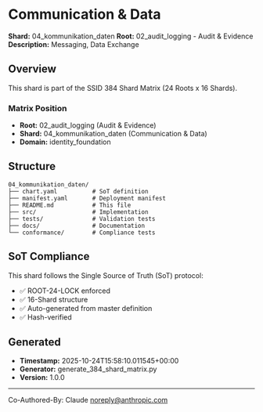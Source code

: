 # Communication & Data

**Shard:** 04_kommunikation_daten
**Root:** 02_audit_logging - Audit & Evidence
**Description:** Messaging, Data Exchange

## Overview

This shard is part of the SSID 384 Shard Matrix (24 Roots x 16 Shards).

### Matrix Position
- **Root:** 02_audit_logging (Audit & Evidence)
- **Shard:** 04_kommunikation_daten (Communication & Data)
- **Domain:** identity_foundation

## Structure

```
04_kommunikation_daten/
├── chart.yaml          # SoT definition
├── manifest.yaml       # Deployment manifest
├── README.md           # This file
├── src/                # Implementation
├── tests/              # Validation tests
├── docs/               # Documentation
└── conformance/        # Compliance tests
```

## SoT Compliance

This shard follows the Single Source of Truth (SoT) protocol:
- ✅ ROOT-24-LOCK enforced
- ✅ 16-Shard structure
- ✅ Auto-generated from master definition
- ✅ Hash-verified

## Generated

- **Timestamp:** 2025-10-24T15:58:10.011545+00:00
- **Generator:** generate_384_shard_matrix.py
- **Version:** 1.0.0

---

Co-Authored-By: Claude <noreply@anthropic.com>
